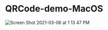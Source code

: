 # QRCode-demo-MacOS
![Screen Shot 2021-03-06 at 1 13 47 PM](https://user-images.githubusercontent.com/34104180/110203217-e9980d00-7e7d-11eb-908e-1e93958fa076.png)
